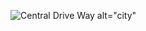 ![Central Drive Way](https://user-images.githubusercontent.com/74174564/151749459-b740c1f7-b252-4c30-bbd0-7d494eb0c594.jpg)
alt="city"
